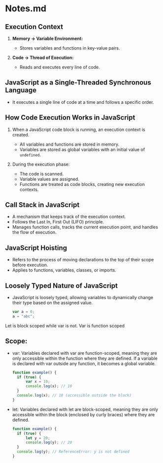 # Notes.md

## Execution Context

1. **Memory -> Variable Environment:**
   - Stores variables and functions in key-value pairs.

2. **Code -> Thread of Execution:**
   - Reads and executes every line of code.

## JavaScript as a Single-Threaded Synchronous Language

- It executes a single line of code at a time and follows a specific order.

## How Code Execution Works in JavaScript

1. When a JavaScript code block is running, an execution context is created.
   - All variables and functions are stored in memory.
   - Variables are stored as global variables with an initial value of `undefined`.

2. During the execution phase:
   - The code is scanned.
   - Variable values are assigned.
   - Functions are treated as code blocks, creating new execution contexts.

## Call Stack in JavaScript

- A mechanism that keeps track of the execution context.
- Follows the Last In, First Out (LIFO) principle.
- Manages function calls, tracks the current execution point, and handles the flow of execution.

## JavaScript Hoisting

- Refers to the process of moving declarations to the top of their scope before execution.
- Applies to functions, variables, classes, or imports.

## Loosely Typed Nature of JavaScript

- JavaScript is loosely typed, allowing variables to dynamically change their type based on the assigned value.
  ```javascript
  var a = 0;
  a = "abc";


Let is block scoped while var is not.
Var is function scoped 

## Scope:

- var: Variables declared with var are function-scoped, meaning they are only accessible within the function where they are defined. If a variable is declared with var outside any function, it becomes a global variable.
  ```javascript
  function example() {
    if (true) {
        var x = 10;
        console.log(x); // 10
    }
    console.log(x); // 10 (accessible outside the block)
  }  

- let: Variables declared with let are block-scoped, meaning they are only accessible within the block (enclosed by curly braces) where they are defined.
  ```javascript
  function example() {
    if (true) {
        let y = 20;
        console.log(y); // 20
    }
    console.log(y); // ReferenceError: y is not defined
  }
